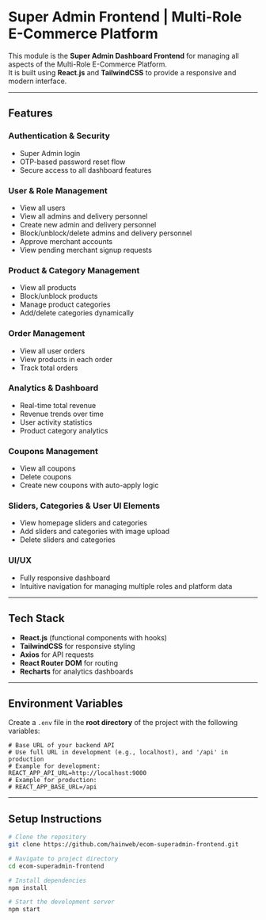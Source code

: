 # Super Admin Frontend | Multi-Role E-Commerce Platform

This module is the **Super Admin Dashboard Frontend** for managing all aspects of the Multi-Role E-Commerce Platform.  
It is built using **React.js** and **TailwindCSS** to provide a responsive and modern interface.

---

## Features

### Authentication & Security
- Super Admin login
- OTP-based password reset flow
- Secure access to all dashboard features

### User & Role Management
- View all users
- View all admins and delivery personnel
- Create new admin and delivery personnel
- Block/unblock/delete admins and delivery personnel
- Approve merchant accounts
- View pending merchant signup requests

### Product & Category Management
- View all products
- Block/unblock products
- Manage product categories
- Add/delete categories dynamically

### Order Management
- View all user orders
- View products in each order
- Track total orders

### Analytics & Dashboard
- Real-time total revenue
- Revenue trends over time
- User activity statistics
- Product category analytics

### Coupons Management
- View all coupons
- Delete coupons
- Create new coupons with auto-apply logic

### Sliders, Categories & User UI Elements
- View homepage sliders and categories
- Add sliders and categories with image upload
- Delete sliders and categories

### UI/UX
- Fully responsive dashboard
- Intuitive navigation for managing multiple roles and platform data

---

## Tech Stack

- **React.js** (functional components with hooks)
- **TailwindCSS** for responsive styling
- **Axios** for API requests
- **React Router DOM** for routing
- **Recharts** for analytics dashboards

---

## Environment Variables

Create a `.env` file in the **root directory** of the project with the following variables:

```env
# Base URL of your backend API
# Use full URL in development (e.g., localhost), and '/api' in production
# Example for development:
REACT_APP_API_URL=http://localhost:9000
# Example for production:
# REACT_APP_BASE_URL=/api

```

---

## Setup Instructions

```bash
# Clone the repository
git clone https://github.com/hainweb/ecom-superadmin-frontend.git

# Navigate to project directory
cd ecom-superadmin-frontend

# Install dependencies
npm install

# Start the development server
npm start
